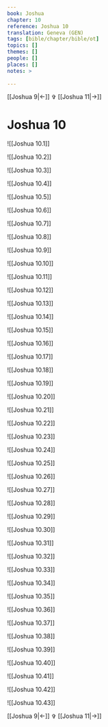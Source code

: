 ```yaml
---
book: Joshua
chapter: 10
reference: Joshua 10
translation: Geneva (GEN)
tags: [bible/chapter/bible/ot]
topics: []
themes: []
people: []
places: []
notes: >
  
---
```


[[Joshua 9|<-]] ✞ [[Joshua 11|->]]

# Joshua 10

![[Joshua 10.1]]

![[Joshua 10.2]]

![[Joshua 10.3]]

![[Joshua 10.4]]

![[Joshua 10.5]]

![[Joshua 10.6]]

![[Joshua 10.7]]

![[Joshua 10.8]]

![[Joshua 10.9]]

![[Joshua 10.10]]

![[Joshua 10.11]]

![[Joshua 10.12]]

![[Joshua 10.13]]

![[Joshua 10.14]]

![[Joshua 10.15]]

![[Joshua 10.16]]

![[Joshua 10.17]]

![[Joshua 10.18]]

![[Joshua 10.19]]

![[Joshua 10.20]]

![[Joshua 10.21]]

![[Joshua 10.22]]

![[Joshua 10.23]]

![[Joshua 10.24]]

![[Joshua 10.25]]

![[Joshua 10.26]]

![[Joshua 10.27]]

![[Joshua 10.28]]

![[Joshua 10.29]]

![[Joshua 10.30]]

![[Joshua 10.31]]

![[Joshua 10.32]]

![[Joshua 10.33]]

![[Joshua 10.34]]

![[Joshua 10.35]]

![[Joshua 10.36]]

![[Joshua 10.37]]

![[Joshua 10.38]]

![[Joshua 10.39]]

![[Joshua 10.40]]

![[Joshua 10.41]]

![[Joshua 10.42]]

![[Joshua 10.43]]

[[Joshua 9|<-]] ✞ [[Joshua 11|->]]
